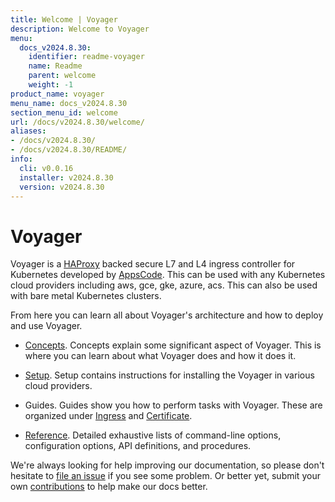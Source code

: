 ```yaml
---
title: Welcome | Voyager
description: Welcome to Voyager
menu:
  docs_v2024.8.30:
    identifier: readme-voyager
    name: Readme
    parent: welcome
    weight: -1
product_name: voyager
menu_name: docs_v2024.8.30
section_menu_id: welcome
url: /docs/v2024.8.30/welcome/
aliases:
- /docs/v2024.8.30/
- /docs/v2024.8.30/README/
info:
  cli: v0.0.16
  installer: v2024.8.30
  version: v2024.8.30
---
```


# Voyager

Voyager is a [HAProxy](http://www.haproxy.org/) backed secure L7 and L4 ingress controller for Kubernetes developed by [AppsCode](https://appscode.com). This can be used with any Kubernetes cloud providers including aws, gce, gke, azure, acs. This can also be used with bare metal Kubernetes clusters.

From here you can learn all about Voyager's architecture and how to deploy and use Voyager.

- [Concepts](/docs/v2024.8.30/concepts/). Concepts explain some significant aspect of Voyager. This
is where you can learn about what Voyager does and how it does it.

- [Setup](/docs/v2024.8.30/setup/). Setup contains instructions for installing
  the Voyager in various cloud providers.

- Guides. Guides show you how to perform tasks with Voyager. These are organized under [Ingress](/docs/v2024.8.30/guides/ingress) and [Certificate](/docs/v2024.8.30/guides/certificate).

- [Reference](/docs/v2024.8.30/reference/). Detailed exhaustive lists of
command-line options, configuration options, API definitions, and procedures.

We're always looking for help improving our documentation, so please don't hesitate to
[file an issue](https://github.com/voyagermesh/voyager/issues/new) if you see some problem.
Or better yet, submit your own [contributions](/docs/v2024.8.30/CONTRIBUTING) to help
make our docs better.
